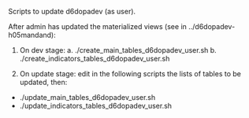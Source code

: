 Scripts to update d6dopadev (as user).

After admin has updated the materialized views (see in ../d6dopadev-h05mandand):

1.  On dev stage: 
  a.  ./create_main_tables_d6dopadev_user.sh
  b.  ./create_indicators_tables_d6dopadev_user.sh
    
2.  On update stage: edit in the following scripts the lists of tables to be updated, then:
  *  ./update_main_tables_d6dopadev_user.sh
  *  ./update_indicators_tables_d6dopadev_user.sh
